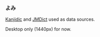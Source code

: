 ### よみ

[Kanjidic](https://www.edrdg.org/wiki/index.php/KANJIDIC_Project) and [JMDict](https://www.edrdg.org/jmdict/j_jmdict.html) used as data sources.  

Desktop only (1440px) for now.
